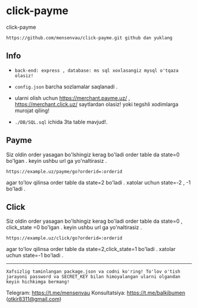 # click-payme
click-payme

```https://github.com/mensenvau/click-payme.git github dan yuklang ``` 

## Info 

- ```back-end: express , database: ms sql xoxlasangiz mysql o'tqaza olasiz!```

- ```config.json``` barcha sozlamalar saqlanadi . 
- ularni olish uchun  https://merchant.payme.uz/ , https://merchant.click.uz/ saytlardan olasiz! yoki tegshli xodimlarga murojat qiling!

- ```./DB/SQL.sql``` ichida 3ta table mavjud!. 

## Payme 

Siz oldin order yasagan bo'lshingiz kerag bo'ladi order table da state=0 bo'lgan . keyin ushbu url ga yo'naltirasiz . 

```https://example.uz/payme/go?orderid=:orderid``` 

agar to'lov qilinsa order table da state=2 bo'ladi . 
xatolar uchun state=-2 , -1 bo'ladi . 



## Click 

Siz oldin order yasagan bo'lshingiz kerag bo'ladi order table da state=0 , click_state =0 bo'lgan . keyin ushbu url ga yo'naltirasiz . 

```https://example.uz/click/go?orderid=:orderid``` 

agar to'lov qilinsa order table da state=2,click_state=1 bo'ladi . 
xatolar uchun state=-1 bo'ladi . 


---

```Xafsizlig taminlangan package.json va codni ko'ring! To'lov o'tish jarayoni password va SECRET_KEY bilan himoyalangan ularni olgandan keyin hichkimga bermang!```


Telegram: https://t.me/mensenvau 
Konsultatsiya: https://t.me/balkibumen (otkir8311@gmail.com)


<img src="https://camo.githubusercontent.com/090f8272e5019338ffa5cdb8981144bc257fd8ccfe511fda5de1c9d5271cfeb3/68747470733a2f2f76697369746f722d62616467652e676c697463682e6d652f62616467653f706167655f69643d6d656e73656e7661752e6d656e73656e766175" alt="" data-canonical-src="https://visitor-badge.glitch.me/badge?page_id=mensenvau.mensenvau" style="max-width: 100%;">